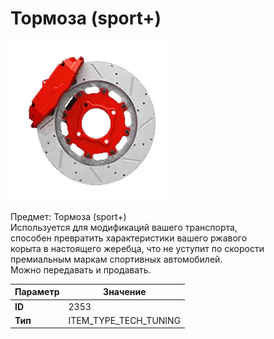 # Тормоза (sport+)

![Item Image](../img/2353.webp?raw=true)

Предмет: Тормоза (sport+)<br>Используется для модификаций вашего транспорта, <br>способен превратить характеристики вашего ржавого<br>корыта в настоящего жеребца, что не уступит по скорости<br>премиальным маркам спортивных автомобилей.<br>Можно передавать и продавать.


| Параметр | Значение |
|----------|----------|
| **ID** | 2353 |
| **Тип** | ITEM_TYPE_TECH_TUNING |

